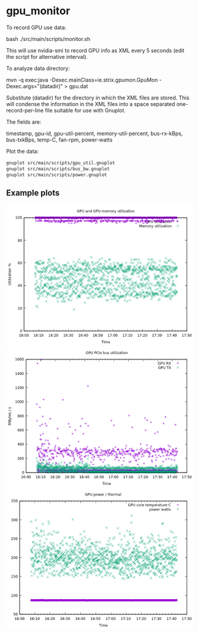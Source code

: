 # gpu_monitor

To record GPU use data:

bash ./src/main/scripts/monitor.sh

This will use nvidia-smi to record GPU info as XML every 5 seconds (edit the script for alternative interval).


To analyze data directory:

mvn -q exec:java -Dexec.mainClass=ie.strix.gpumon.GpuMon -Dexec.args="(datadir)" > gpu.dat

Substitute (datadir) for the directory in which the XML files are stored. This will condense
the information in the XML files into a space separated one-record-per-line file suitable
for use with Gnuplot.

The fields are: 

timestamp, gpu-id, gpu-util-percent, memory-util-percent, bus-rx-kBps, bus-txkBps, temp-C, fan-rpm, power-watts


Plot the data:

```
gnuplot src/main/scripts/gpu_util.gnuplot
gnuplot src/main/scripts/bus_bw.gnuplot
gnuplot src/main/scripts/power.gnuplot
```

## Example plots

![GPU utilization](./doc/gpu1.png)
![bus utilization](./doc/gpu2.png)
![GPU power use](./doc/gpu3.png)
